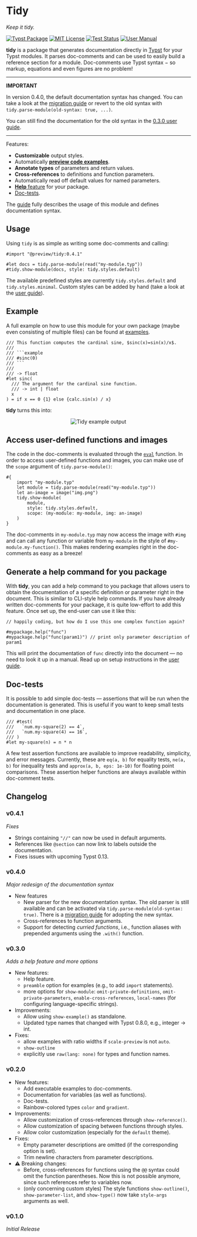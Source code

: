 
# Tidy
*Keep it tidy.*

[![Typst Package](https://img.shields.io/badge/dynamic/toml?url=https%3A%2F%2Fraw.githubusercontent.com%2FMc-Zen%2Ftidy%2Fv0.4.1%2Ftypst.toml&query=%24.package.version&prefix=v&logo=typst&label=package&color=239DAD)](https://typst.app/universe/package/tidy)
[![MIT License](https://img.shields.io/badge/license-MIT-blue)](https://github.com/Mc-Zen/tidy/blob/main/LICENSE)
[![Test Status](https://github.com/Mc-Zen/tidy/actions/workflows/run_tests.yml/badge.svg)](https://github.com/Mc-Zen/tidy/actions/workflows/run_tests.yml)
[![User Manual](https://img.shields.io/badge/manual-.pdf-purple)][guide]




**tidy** is a package that generates documentation directly in [Typst](https://typst.app/) for your Typst modules. It parses doc-comments and can be used to easily build a reference section for a module.  Doc-comments use Typst syntax − so markup, equations and even figures are no problem!

----
**IMPORTANT**

In version 0.4.0, the default documentation syntax has changed. You can take a look at the [migration guide][migration guide] or revert to the old syntax with `tidy.parse-module(old-syntax: true, ...)`. 

You can still find the documentation for the old syntax in the [0.3.0 user guide](https://github.com/Mc-Zen/tidy/releases/download/v0.3.0/tidy-guide.pdf). 

----

Features:
- **Customizable** output styles. 
- Automatically [**preview code examples**](#example). 
- **Annotate types** of parameters and return values.
- **Cross-references** to definitions and function parameters. 
- Automatically read off default values for named parameters.
- [**Help** feature](#generate-a-help-command-for-you-package) for your package. 
- [Doc-tests](#doc-tests). 


The [guide][guide] fully describes the usage of this module and defines documentation syntax. 

## Usage

Using `tidy` is as simple as writing some doc-comments and calling:
```typ
#import "@preview/tidy:0.4.1"

#let docs = tidy.parse-module(read("my-module.typ"))
#tidy.show-module(docs, style: tidy.styles.default)
```

The available predefined styles are currently `tidy.styles.default` and `tidy.styles.minimal`. Custom styles can be added by hand (take a look at the [user guide][guide]). 

## Example

A full example on how to use this module for your own package (maybe even consisting of multiple files) can be found at [examples](https://github.com/Mc-Zen/tidy/tree/main/examples).

```typ
/// This function computes the cardinal sine, $sinc(x)=sin(x)/x$. 
///
/// ```example
/// #sinc(0)
/// ```
///
/// -> float
#let sinc(
  /// The argument for the cardinal sine function. 
  /// -> int | float
  x
) = if x == 0 {1} else {calc.sin(x) / x}
```

**tidy** turns this into:

<div align="center">

  ![Tidy example output](https://github.com/user-attachments/assets/e145ca9f-12ab-41ed-a392-80785b29a880)

</div>


## Access user-defined functions and images

The code in the doc-comments is evaluated through the [`eval`](https://typst.app/docs/reference/foundations/eval/) function. In order to access user-defined functions and images, you can make use of the `scope` argument of `tidy.parse-module()`:

```typ
#{
    import "my-module.typ"
    let module = tidy.parse-module(read("my-module.typ"))
    let an-image = image("img.png")
    tidy.show-module(
        module,
        style: tidy.styles.default,
        scope: (my-module: my-module, img: an-image)
    )
}
```
The doc-comments in `my-module.typ` may now access the image with `#img` and can call any function or variable from `my-module` in the style of `#my-module.my-function()`. This makes rendering examples right in the doc-comments as easy as a breeze!

## Generate a help command for you package
With **tidy**, you can add a help command to you package that allows users to obtain the documentation of a specific definition or parameter right in the document. This is similar to CLI-style help commands. If you have already written doc-comments for your package, it is quite low-effort to add this feature. Once set up, the end-user can use it like this:

```typ
// happily coding, but how do I use this one complex function again?

#mypackage.help("func")
#mypackage.help("func(param1)") // print only parameter description of param1
```

This will print the documentation of `func` directly into the document — no need to look it up in a manual. Read up on setup instructions in the [user guide][guide]. 

## Doc-tests
It is possible to add simple doc-tests — assertions that will be run when the documentation is generated. This is useful if you want to keep small tests and documentation in one place. 
```typ
/// #test(
///   `num.my-square(2) == 4`,
///   `num.my-square(4) == 16`,
/// )
#let my-square(n) = n * n
```
<!-- With the short-hand syntax, a unfulfilled assertion will even print the line number of the failed test:
```typ
/// >>> my-square(2) == 4
/// >>> my-square(4) == 16
#let my-square(n) = n * n
``` -->
A few test assertion functions are available to improve readability, simplicity, and error messages. Currently, these are `eq(a, b)` for equality tests, `ne(a, b)` for inequality tests and `approx(a, b, eps: 1e-10)` for floating point comparisons. These assertion helper functions are always available within doc-comment tests. 


## Changelog

### v0.4.1
_Fixes_
- Strings containing `"//"` can now be used in default arguments.
- References like `@section` can now link to labels outside the documentation. 
- Fixes issues with upcoming Typst 0.13.

### v0.4.0
_Major redesign of the documentation syntax_
- New features
  - New parser for the new documentation syntax. The old parser is still available and can be activated via `tidy.parse-module(old-syntax: true)`. There is a [migration guide][migration guide] for adopting the new syntax. 
  - Cross-references to function arguments.
  - Support for detecting _curried functions_, i.e., function aliases with prepended arguments using the `.with()` function. 
  

### v0.3.0
_Adds a help feature and more options_
- New features:
  - Help feature. 
  - `preamble` option for examples (e.g., to add `import` statements). 
  - more options for `show-module`: `omit-private-definitions`, `omit-private-parameters`, `enable-cross-references`, `local-names` (for configuring language-specific strings). 
- Improvements:
  - Allow using `show-example()` as standalone. 
  - Updated type names that changed with Typst 0.8.0, e.g., integer -> int. 
- Fixes:
  - allow examples with ratio widths if `scale-preview` is not `auto`.
  - `show-outline`
  - explicitly use `raw(lang: none)` for types and function names. 

### v0.2.0
- New features:
  - Add executable examples to doc-comments. 
  - Documentation for variables (as well as functions). 
  - Doc-tests. 
  - Rainbow-colored types `color` and `gradient`. 
- Improvements:
  - Allow customization of cross-references through `show-reference()`. 
  - Allow customization of spacing between functions through styles. 
  - Allow color customization (especially for the `default` theme). 
- Fixes:
  - Empty parameter descriptions are omitted (if the corresponding option is set). 
  - Trim newline characters from parameter descriptions. 
- ⚠️ Breaking changes:
  - Before, cross-references for functions using the `@@` syntax could omit the function parentheses. Now this is not possible anymore, since such references refer to variables now. 
  - (only concerning custom styles) The style functions `show-outline()`, `show-parameter-list`, and `show-type()` now take `style-args` arguments as well. 

### v0.1.0

_Initial Release_

[guide]: https://github.com/Mc-Zen/tidy/releases/download/v0.4.0/tidy-guide.pdf

[migration guide]: https://github.com/Mc-Zen/tidy/tree/v0.4.0/docs/migration-to-0.4.0.md
